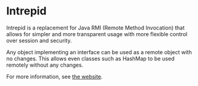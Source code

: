 # Intrepid #

Intrepid is a replacement for Java RMI (Remote Method Invocation) that allows for simpler and more transparent usage with more flexible control over session and security.

Any object implementing an interface can be used as a remote object with no changes. This allows even classes such as HashMap to be used remotely without any changes.

For more information, see [the website](http://intrepid.starlight-systems.com).